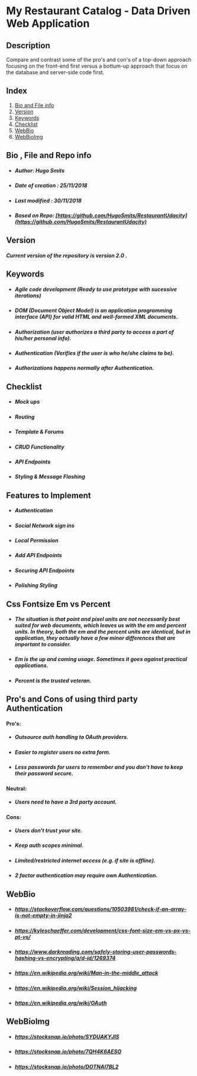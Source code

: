 # My Restaurant Catalog - Data Driven Web Application

## Description
Compare and contrast some of the pro's and con's of a top-down approach focusing on the front-end first versus a bottum-up approach that focus on the database and server-side code first.

## Index
1. [Bio and File info](#bio-and-file-info)
2. [Version](#version)
3. [Keywords](#keywords)
4. [Checklist](#checklist)
5. [WebBio](#webbio)
6. [WebBioImg](#webbioimg)

## Bio , File and Repo info

- ##### Author: Hugo Smits
- ##### Date of creation : 25/11/2018
- ##### Last modified : 30/11/2018
- ##### Based on Repo: [https://github.com/HugoSmits/RestaurantUdacity](https://github.com/HugoSmits/RestaurantUdacity)

## Version

##### Current version of the repository is version 2.0 .

## Keywords
- ##### Agile code development (Ready to use prototype with sucessive iterations)
- ##### DOM (Document Object Model) is an application programming interface (API) for valid HTML and well-formed XML documents.
- ##### Authorization (user authorizes a third party to access a part of his/her personal info).
- ##### Authentication (Verifies if the user is who he/she claims to be).
- ##### Authorizations happens normally after Authentication.

## Checklist

- ##### Mock ups
- ##### Routing 
- ##### Template & Forums
- ##### CRUD Functionality
- ##### API Endpoints
- ##### Styling & Message Flashing

## Features to Implement

- ##### Authentication
- ##### Social Network sign ins
- ##### Local Permission
- ##### Add API Endpoints
- ##### Securing API Endpoints
- ##### Polishing Styling

## Css Fontsize Em vs Percent
- ##### The situation is that point and pixel units are not necessarily best suited for web documents, which leaves us with the em and percent units. In theory, both the em and the percent units are identical, but in application, they actually have a few minor differences that are important to consider.
- ##### Em is the up and coming usage. Sometimes it goes against practical applications.
- ##### Percent is the trusted veteran.

## Pro's and Cons of using third party Authentication
#### Pro's:
- ##### Outsource auth handling to OAuth providers.
- ##### Easier to register users no extra form.
- ##### Less passwords for users to remember and you don't have to keep their password secure.

#### Neutral:
- ##### Users need to have a 3rd party account.

#### Cons:
- ##### Users don't trust your site.
- ##### Keep auth scopes minimal.
- ##### Limited/restricted internet access (e.g. if site is offline).
- ##### 2 factor authentication may require own Authentication.

## WebBio
- ##### https://stackoverflow.com/questions/10503981/check-if-an-array-is-not-empty-in-jinja2
- ##### https://kyleschaeffer.com/development/css-font-size-em-vs-px-vs-pt-vs/
- ##### https://www.darkreading.com/safely-storing-user-passwords-hashing-vs-encrypting/a/d-id/1269374
- ##### https://en.wikipedia.org/wiki/Man-in-the-middle_attack
- ##### https://en.wikipedia.org/wiki/Session_hijacking
- ##### https://en.wikipedia.org/wiki/OAuth

## WebBioImg
- ##### https://stocksnap.io/photo/SYDUAKYJIS
- ##### https://stocksnap.io/photo/7QH4K6AESO
- ##### https://stocksnap.io/photo/DOTNAI7BL2

